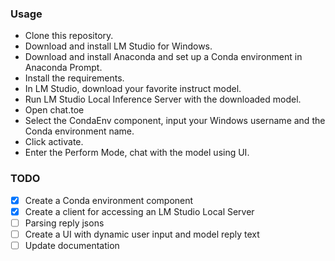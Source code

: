 ### Usage
- Clone this repository.
- Download and install LM Studio for Windows.
- Download and install Anaconda and set up a Conda environment in Anaconda Prompt.
- Install the requirements.
- In LM Studio, download your favorite instruct model.
- Run LM Studio Local Inference Server with the downloaded model.
- Open chat.toe
- Select the CondaEnv component, input your Windows username and the Conda environment name.
- Click activate.
- Enter the Perform Mode, chat with the model using UI.

### TODO
- [x] Create a Conda environment component
- [x] Create a client for accessing an LM Studio Local Server
- [ ] Parsing reply jsons
- [ ] Create a UI with dynamic user input and model reply text
- [ ] Update documentation
